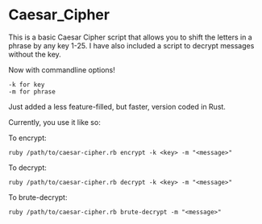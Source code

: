 # Caesar_Cipher

This is a basic Caesar Cipher script that allows you to shift the letters in a phrase by any key 1-25. 
I have also included a script to decrypt messages without the key. 

Now with commandline options! 
	
	-k for key
	-m for phrase

Just added a less feature-filled, but faster, version coded in Rust.

Currently, you use it like so:

To encrypt: 
	
	ruby /path/to/caesar-cipher.rb encrypt -k <key> -m "<message>"
	
To decrypt: 

	ruby /path/to/caesar-cipher.rb decrypt -k <key> -m "<message>"

To brute-decrypt:

	ruby /path/to/caesar-cipher.rb brute-decrypt -m "<message>"
